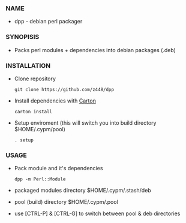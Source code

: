 ### NAME

- dpp - debian perl packager

### SYNOPISIS

- Packs perl modules + dependencies into debian packages (.deb)

### INSTALLATION

- Clone repository

    `git clone https://github.com/z448/dpp`

- Install dependencies with [Carton](https://metacpan.org/pod/Carton)

    `carton install`

- Setup enviroment (this will switch you into build directory $HOME/.cypm/pool)

    `. setup`

### USAGE

- Pack module and it's dependencies 

    `dpp -m Perl::Module`

- packaged modules directory $HOME/.cypm/.stash/deb
- pool (build) directory $HOME/.cypm/.pool
- use [CTRL-P] & [CTRL-G] to switch between pool & deb directories



